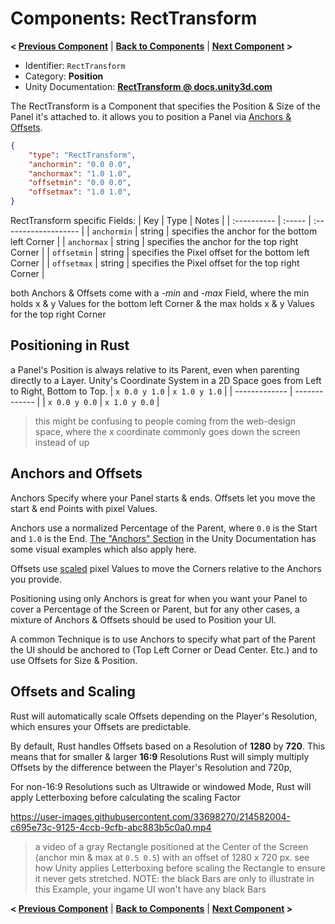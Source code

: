 # Components: RectTransform
**< [Previous Component](/docs/components/README.md)** | **[Back to Components](/docs/components/README.md)** | **[Next Component](/docs/components/UnityEngine.UI.RawImage.md) >**

- Identifier: `RectTransform`
- Category: **Position**
- Unity Documentation: **[RectTransform @ docs.unity3d.com](https://docs.unity3d.com/Packages/com.unity.ugui@1.0/manual/class-RectTransform.html)**

The RectTransform is a Component that specifies the Position & Size of the Panel it's attached to.
it allows you to position a Panel via [Anchors & Offsets](#anchors-and-offsets).
```json
{
	"type": "RectTransform",
	"anchormin": "0.0 0.0",
	"anchormax": "1.0 1.0",
	"offsetmin": "0.0 0.0",
	"offsetmax": "1.0 1.0",
}
```
RectTransform specific Fields:
| Key         | Type   | Notes                |
| :---------- | :----- | :------------------- |
| `anchormin` | string | specifies the anchor for the bottom left Corner |
| `anchormax` | string | specifies the anchor for the top right Corner |
| `offsetmin` | string | specifies the Pixel offset for the bottom left Corner |
| `offsetmax` | string | specifies the Pixel offset for the top right Corner |

both Anchors & Offsets come with a *-min* and *-max* Field, where the min holds x & y Values for the bottom left Corner & the max holds x & y Values for the top right Corner

## Positioning in Rust
a Panel's Position is always relative to its Parent, even when parenting directly to a Layer. 
Unity's Coordinate System in a 2D Space goes from Left to Right, Bottom to Top. 
| `x 0.0 y 1.0` | `x 1.0 y 1.0` |
| ------------- | ------------- |
| `x 0.0 y 0.0` | `x 1.0 y 0.0` |
> this might be confusing to people coming from the web-design space, where the x coordinate commonly goes down the screen instead of up

## Anchors and Offsets
Anchors Specify where your Panel starts & ends. Offsets let you move the start & end Points with pixel Values.

Anchors use a normalized Percentage of the Parent, where `0.0` is the Start and `1.0` is the End. [The "Anchors" Section](https://docs.unity3d.com/Packages/com.unity.ugui@1.0/manual/UIBasicLayout.html#anchors) in the Unity Documentation has some visual examples which also apply here.

Offsets use [scaled](#offsets-and-scaling) pixel Values to move the Corners relative to the Anchors you provide.

Positioning using only Anchors is great for when you want your Panel to cover a Percentage of the Screen or Parent, but for any other cases, a mixture of Anchors & Offsets should be used to Position your UI.

A common Technique is to use Anchors to specify what part of the Parent the UI should be anchored to (Top Left Corner or Dead Center. Etc.) and to use Offsets for Size & Position.

## Offsets and Scaling
Rust will automatically scale Offsets depending on the Player's Resolution, which ensures your Offsets are predictable.

By default, Rust handles Offsets based on a Resolution of **1280** by **720**. This means that for smaller & larger **16:9** Resolutions Rust will simply multiply Offsets by the difference between the Player's Resolution and 720p,

For non-16:9 Resolutions such as Ultrawide or windowed Mode, Rust will apply Letterboxing before calculating the scaling Factor


https://user-images.githubusercontent.com/33698270/214582004-c695e73c-9125-4ccb-9cfb-abc883b5c0a0.mp4
> a video of a gray Rectangle positioned at the Center of the Screen (anchor min & max at `0.5 0.5`) with an offset of 1280 x 720 px. see how Unity applies Letterboxing before scaling the Rectangle to ensure it never gets stretched. NOTE: the black Bars are only to illustrate in this Example, your ingame UI won't have any black Bars


**< [Previous Component](/docs/components/README.md)** | **[Back to Components](/docs/components/README.md)** | **[Next Component](/docs/components/UnityEngine.UI.RawImage.md) >**
<!--stackedit_data:
eyJoaXN0b3J5IjpbLTI1OTA2MzM5LDE1MzQ3OTY2NDksLTE2Mz
IzODA0NjksLTExOTA0OTAyMzQsMTg3NTEzMTU4MSwtNTg0OTYx
NjIsLTk4NjEwNTc2NiwtMTgzODEyMDY4MSwtMTkyMDA4MzQ5My
wtMTU1MTc2MjE3MCwtMTc1NzYzMTU4MywxMjcyNDk0NDQyLDI0
MzQzNDA3NCwtMTYzNzIxNDQ0LC0xOTkzNDMwMjIzLC05MzY3Nj
E4MDcsLTEzMzg4NzQ3OTgsLTEwMTE2OTEyMDQsLTEyNzUyMjQ5
NTksLTkxMDAzNjUwN119
-->